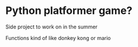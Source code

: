 # Python platformer game?

Side project to work on in the summer

Functions kind of like donkey kong or mario
